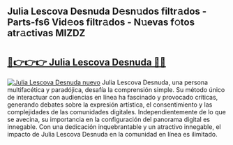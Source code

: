 ## Julia Lescova Desnuda D𝚎sn𝚞dos filtr𝚊dos - Parts-fs6 Vid𝚎os filtr𝚊dos - N𝚞evas f𝚘tos atr𝚊ctivas MIZDZ

# <h2><a href="http://mb5tcta.tromn.icu/?c=Julia+Lescova+Desnuda">🔗👉👉👉 Julia Lescova Desnuda 🔗🔗</a></h2>

[![Julia Lescova Desnuda nuevo](https://i.imgur.com/pEAQMta.gif)](http://mb5tcta.tromn.icu/?c=Julia+Lescova+Desnuda)
Julia Lescova Desnuda, una persona multifacética y paradójica, desafía la comprensión simple. Su método único de interactuar con audiencias en línea ha fascinado y provocado críticas, generando debates sobre la expresión artística, el consentimiento y las complejidades de las comunidades digitales. Independientemente de lo que se avecina, su importancia en la configuración del panorama digital es innegable. Con una dedicación inquebrantable y un atractivo innegable, el impacto de Julia Lescova Desnuda en la comunidad en línea es ilimitado.
